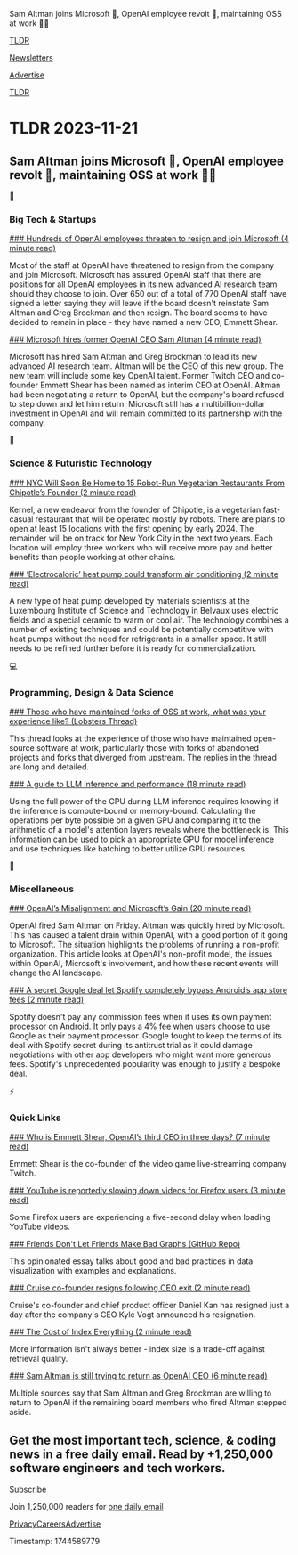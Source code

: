 Sam Altman joins Microsoft 👨, OpenAI employee revolt 🤖, maintaining OSS at work 👨‍💻

[TLDR](/)

[Newsletters](/newsletters)

[Advertise](https://advertise.tldr.tech/)

[TLDR](/)

# TLDR 2023-11-21

## Sam Altman joins Microsoft 👨, OpenAI employee revolt 🤖, maintaining OSS at work 👨‍💻

📱

### Big Tech & Startups

[### Hundreds of OpenAI employees threaten to resign and join Microsoft (4 minute read)](https://www.theverge.com/2023/11/20/23968988/openai-employees-resignation-letter-microsoft-sam-altman?utm_source=tldrnewsletter)

Most of the staff at OpenAI have threatened to resign from the company and join Microsoft. Microsoft has assured OpenAI staff that there are positions for all OpenAI employees in its new advanced AI research team should they choose to join. Over 650 out of a total of 770 OpenAI staff have signed a letter saying they will leave if the board doesn't reinstate Sam Altman and Greg Brockman and then resign. The board seems to have decided to remain in place - they have named a new CEO, Emmett Shear.

[### Microsoft hires former OpenAI CEO Sam Altman (4 minute read)](https://www.theverge.com/2023/11/20/23968829/microsoft-hires-sam-altman-greg-brockman-employees-openai?utm_source=tldrnewsletter)

Microsoft has hired Sam Altman and Greg Brockman to lead its new advanced AI research team. Altman will be the CEO of this new group. The new team will include some key OpenAI talent. Former Twitch CEO and co-founder Emmett Shear has been named as interim CEO at OpenAI. Altman had been negotiating a return to OpenAI, but the company's board refused to step down and let him return. Microsoft still has a multibillion-dollar investment in OpenAI and will remain committed to its partnership with the company.

🚀

### Science & Futuristic Technology

[### NYC Will Soon Be Home to 15 Robot-Run Vegetarian Restaurants From Chipotle’s Founder (2 minute read)](https://ny.eater.com/2023/11/14/23960928/kernel-restaurant-robots-nyc-opening-steve-ells?utm_source=tldrnewsletter)

Kernel, a new endeavor from the founder of Chipotle, is a vegetarian fast-casual restaurant that will be operated mostly by robots. There are plans to open at least 15 locations with the first opening by early 2024. The remainder will be on track for New York City in the next two years. Each location will employ three workers who will receive more pay and better benefits than people working at other chains.

[### ‘Electrocaloric’ heat pump could transform air conditioning (2 minute read)](https://www.nature.com/articles/d41586-023-03595-1?utm_source=tldrnewsletter)

A new type of heat pump developed by materials scientists at the Luxembourg Institute of Science and Technology in Belvaux uses electric fields and a special ceramic to warm or cool air. The technology combines a number of existing techniques and could be potentially competitive with heat pumps without the need for refrigerants in a smaller space. It still needs to be refined further before it is ready for commercialization.

💻

### Programming, Design & Data Science

[### Those who have maintained forks of OSS at work, what was your experience like? (Lobsters Thread)](https://lobste.rs/s/yav1ky/those_who_have_maintained_forks_oss_at?utm_source=tldrnewsletter)

This thread looks at the experience of those who have maintained open-source software at work, particularly those with forks of abandoned projects and forks that diverged from upstream. The replies in the thread are long and detailed.

[### A guide to LLM inference and performance (18 minute read)](https://www.baseten.co/blog/llm-transformer-inference-guide/?utm_source=tldrnewsletter)

Using the full power of the GPU during LLM inference requires knowing if the inference is compute-bound or memory-bound. Calculating the operations per byte possible on a given GPU and comparing it to the arithmetic of a model's attention layers reveals where the bottleneck is. This information can be used to pick an appropriate GPU for model inference and use techniques like batching to better utilize GPU resources.

🎁

### Miscellaneous

[### OpenAI’s Misalignment and Microsoft’s Gain (20 minute read)](https://stratechery.com/2023/openais-misalignment-and-microsofts-gain/?utm_source=tldrnewsletter)

OpenAI fired Sam Altman on Friday. Altman was quickly hired by Microsoft. This has caused a talent drain within OpenAI, with a good portion of it going to Microsoft. The situation highlights the problems of running a non-profit organization. This article looks at OpenAI's non-profit model, the issues within OpenAI, Microsoft's involvement, and how these recent events will change the AI landscape.

[### A secret Google deal let Spotify completely bypass Android’s app store fees (2 minute read)](https://www.theverge.com/2023/11/20/23969690/google-spotify-android-billing-commission-secret-deal?utm_source=tldrnewsletter)

Spotify doesn't pay any commission fees when it uses its own payment processor on Android. It only pays a 4% fee when users choose to use Google as their payment processor. Google fought to keep the terms of its deal with Spotify secret during its antitrust trial as it could damage negotiations with other app developers who might want more generous fees. Spotify's unprecedented popularity was enough to justify a bespoke deal.

⚡

### Quick Links

[### Who is Emmett Shear, OpenAI’s third CEO in three days? (7 minute read)](https://www.cnn.com/2023/11/20/tech/openai-ceo-emmett-shear-twitch/index.html?utm_source=tldrnewsletter)

Emmett Shear is the co-founder of the video game live-streaming company Twitch.

[### YouTube is reportedly slowing down videos for Firefox users (3 minute read)](https://www.androidauthority.com/youtube-reportedly-slowing-down-videos-firefox-3387206/?utm_source=tldrnewsletter)

Some Firefox users are experiencing a five-second delay when loading YouTube videos.

[### Friends Don't Let Friends Make Bad Graphs (GitHub Repo)](https://github.com/cxli233/FriendsDontLetFriends?utm_source=tldrnewsletter)

This opinionated essay talks about good and bad practices in data visualization with examples and explanations.

[### Cruise co-founder resigns following CEO exit (2 minute read)](https://www.engadget.com/cruise-co-founder-resigns-following-ceo-exit-214747271.html?utm_source=tldrnewsletter)

Cruise's co-founder and chief product officer Daniel Kan has resigned just a day after the company's CEO Kyle Vogt announced his resignation.

[### The Cost of Index Everything (2 minute read)](https://matt-rickard.com/the-cost-of-index-everything?utm_source=tldrnewsletter)

More information isn't always better - index size is a trade-off against retrieval quality.

[### Sam Altman is still trying to return as OpenAI CEO (6 minute read)](https://www.theverge.com/2023/11/20/23969586/sam-altman-plotting-return-open-ai-microsoft?utm_source=tldrnewsletter)

Multiple sources say that Sam Altman and Greg Brockman are willing to return to OpenAI if the remaining board members who fired Altman stepped aside.

## Get the most important tech, science, & coding news in a free daily email. Read by +1,250,000 software engineers and tech workers.

Subscribe

Join 1,250,000 readers for [one daily email](/api/latest/tech)

[Privacy](/privacy)[Careers](https://jobs.ashbyhq.com/tldr.tech)[Advertise](/tech/advertise)

Timestamp: 1744589779